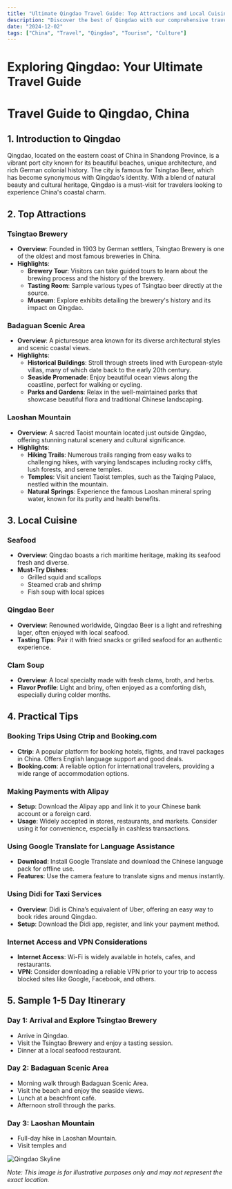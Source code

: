 ```yaml
---
title: "Ultimate Qingdao Travel Guide: Top Attractions and Local Cuisine"
description: "Discover the best of Qingdao with our comprehensive travel guide. Explore top attractions, savor local cuisine, and get insider tips for an unforgettable Chinese adventure."
date: "2024-12-02"
tags: ["China", "Travel", "Qingdao", "Tourism", "Culture"]
---
```


# Exploring Qingdao: Your Ultimate Travel Guide

# Travel Guide to Qingdao, China

## 1. Introduction to Qingdao
Qingdao, located on the eastern coast of China in Shandong Province, is a vibrant port city known for its beautiful beaches, unique architecture, and rich German colonial history. The city is famous for Tsingtao Beer, which has become synonymous with Qingdao's identity. With a blend of natural beauty and cultural heritage, Qingdao is a must-visit for travelers looking to experience China's coastal charm.

## 2. Top Attractions

### Tsingtao Brewery
- **Overview**: Founded in 1903 by German settlers, Tsingtao Brewery is one of the oldest and most famous breweries in China.
- **Highlights**:
  - **Brewery Tour**: Visitors can take guided tours to learn about the brewing process and the history of the brewery.
  - **Tasting Room**: Sample various types of Tsingtao beer directly at the source.
  - **Museum**: Explore exhibits detailing the brewery's history and its impact on Qingdao.

### Badaguan Scenic Area
- **Overview**: A picturesque area known for its diverse architectural styles and scenic coastal views.
- **Highlights**:
  - **Historical Buildings**: Stroll through streets lined with European-style villas, many of which date back to the early 20th century.
  - **Seaside Promenade**: Enjoy beautiful ocean views along the coastline, perfect for walking or cycling.
  - **Parks and Gardens**: Relax in the well-maintained parks that showcase beautiful flora and traditional Chinese landscaping.

### Laoshan Mountain
- **Overview**: A sacred Taoist mountain located just outside Qingdao, offering stunning natural scenery and cultural significance.
- **Highlights**:
  - **Hiking Trails**: Numerous trails ranging from easy walks to challenging hikes, with varying landscapes including rocky cliffs, lush forests, and serene temples.
  - **Temples**: Visit ancient Taoist temples, such as the Taiqing Palace, nestled within the mountain.
  - **Natural Springs**: Experience the famous Laoshan mineral spring water, known for its purity and health benefits.

## 3. Local Cuisine

### Seafood
- **Overview**: Qingdao boasts a rich maritime heritage, making its seafood fresh and diverse.
- **Must-Try Dishes**:
  - Grilled squid and scallops
  - Steamed crab and shrimp
  - Fish soup with local spices

### Qingdao Beer
- **Overview**: Renowned worldwide, Qingdao Beer is a light and refreshing lager, often enjoyed with local seafood.
- **Tasting Tips**: Pair it with fried snacks or grilled seafood for an authentic experience.

### Clam Soup
- **Overview**: A local specialty made with fresh clams, broth, and herbs.
- **Flavor Profile**: Light and briny, often enjoyed as a comforting dish, especially during colder months.

## 4. Practical Tips

### Booking Trips Using Ctrip and Booking.com
- **Ctrip**: A popular platform for booking hotels, flights, and travel packages in China. Offers English language support and good deals.
- **Booking.com**: A reliable option for international travelers, providing a wide range of accommodation options.

### Making Payments with Alipay
- **Setup**: Download the Alipay app and link it to your Chinese bank account or a foreign card.
- **Usage**: Widely accepted in stores, restaurants, and markets. Consider using it for convenience, especially in cashless transactions.

### Using Google Translate for Language Assistance
- **Download**: Install Google Translate and download the Chinese language pack for offline use.
- **Features**: Use the camera feature to translate signs and menus instantly.

### Using Didi for Taxi Services
- **Overview**: Didi is China’s equivalent of Uber, offering an easy way to book rides around Qingdao.
- **Setup**: Download the Didi app, register, and link your payment method.

### Internet Access and VPN Considerations
- **Internet Access**: Wi-Fi is widely available in hotels, cafes, and restaurants.
- **VPN**: Consider downloading a reliable VPN prior to your trip to access blocked sites like Google, Facebook, and others.

## 5. Sample 1-5 Day Itinerary

### Day 1: Arrival and Explore Tsingtao Brewery
- Arrive in Qingdao.
- Visit the Tsingtao Brewery and enjoy a tasting session.
- Dinner at a local seafood restaurant.

### Day 2: Badaguan Scenic Area
- Morning walk through Badaguan Scenic Area.
- Visit the beach and enjoy the seaside views.
- Lunch at a beachfront café.
- Afternoon stroll through the parks.

### Day 3: Laoshan Mountain
- Full-day hike in Laoshan Mountain.
- Visit temples and

<img src="https://source.unsplash.com/1600x900/?Qingdao,cityscape" alt="Qingdao Skyline" loading="lazy">

*Note: This image is for illustrative purposes only and may not represent the exact location.*

